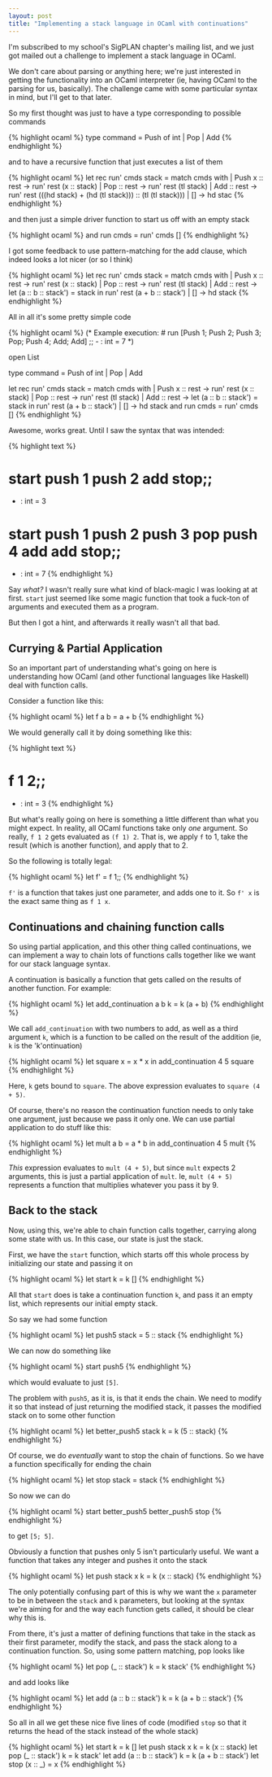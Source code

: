 ```yaml
---
layout: post
title: "Implementing a stack language in OCaml with continuations"
---
```

I'm subscribed to my school's SigPLAN chapter's mailing list, and we just got mailed out a challenge to implement a stack language in OCaml.

We don't care about parsing or anything here; we're just interested in getting the functionality into an OCaml interpreter (ie, having OCaml to the parsing for us, basically). The challenge came with some particular syntax in mind, but I'll get to that later.

So my first thought was just to have a type corresponding to possible commands

{% highlight ocaml %}
type command = Push of int | Pop | Add
{% endhighlight %}

and to have a recursive function that just executes a list of them

{% highlight ocaml %}
let rec run' cmds stack = match cmds with
  | Push x :: rest -> run' rest (x :: stack)
  | Pop :: rest -> run' rest (tl stack)
  | Add :: rest -> run' rest (((hd stack) + (hd (tl stack))) :: (tl (tl stack)))
  | [] -> hd stac
{% endhighlight %}

and then just a simple driver function to start us off with an empty stack

{% highlight ocaml %}
and run cmds = run' cmds []
{% endhighlight %}

I got some feedback to use pattern-matching for the add clause, which indeed looks a lot nicer (or so I think)

{% highlight ocaml %}
let rec run' cmds stack = match cmds with
  | Push x :: rest -> run' rest (x :: stack)
  | Pop :: rest -> run' rest (tl stack)
  | Add :: rest ->
      let (a :: b :: stack') = stack
      in run' rest (a + b :: stack')
  | [] -> hd stack
{% endhighlight %}

All in all it's some pretty simple code

{% highlight ocaml %}
(* Example execution:
       # run [Push 1; Push 2; Push 3; Pop; Push 4; Add; Add] ;;
       - : int = 7
 *)

open List

type command = Push of int | Pop | Add

let rec run' cmds stack = match cmds with
  | Push x :: rest -> run' rest (x :: stack)
  | Pop :: rest -> run' rest (tl stack)
  | Add :: rest ->
      let (a :: b :: stack') = stack
      in run' rest (a + b :: stack')
  | [] -> hd stack
and run cmds = run' cmds []
{% endhighlight %}

Awesome, works great. Until I saw the syntax that was intended:

{% highlight text %}
# start push 1 push 2 add stop;;
- : int = 3
# start push 1 push 2 push 3 pop push 4 add add stop;;
- : int = 7
{% endhighlight %}

Say _what?_ I wasn't really sure what kind of black-magic I was looking at at first. `start` just seemed like some magic function that took a fuck-ton of arguments and executed them as a program.

But then I got a hint, and afterwards it really wasn't all that bad.

## Currying &amp; Partial Application

So an important part of understanding what's going on here is understanding how OCaml (and other functional languages like Haskell) deal with function calls.

Consider a function like this:

{% highlight ocaml %}
let f a b = a + b
{% endhighlight %}

We would generally call it by doing something like this:

{% highlight text %}
# f 1 2;;
- : int = 3
{% endhighlight %}

But what's really going on here is something a little different than what you might expect. In reality, all OCaml functions take only _one_ argument. So really, `f 1 2` gets evaluated as `(f 1) 2`. That is, we apply `f` to 1, take the result (which is another function), and apply that to 2.

So the following is totally legal:

{% highlight ocaml %}
let f' = f 1;;
{% endhighlight %}

`f'` is a function that takes just one parameter, and adds one to it. So `f' x` is the exact same thing as `f 1 x`.

## Continuations and chaining function calls

So using partial application, and this other thing called continuations, we can implement a way to chain lots of functions calls together like we want for our stack language syntax.

A continuation is basically a function that gets called on the results of another function. For example:

{% highlight ocaml %}
let add_continuation a b k = k (a + b)
{% endhighlight %}

We call `add_continuation` with two numbers to add, as well as a third argument `k`, which is a function to be called on the result of the addition (ie, `k` is the 'k'ontinuation)

{% highlight ocaml %}
let square x = x * x
in add_continuation 4 5 square
{% endhighlight %}

Here, `k` gets bound to `square`. The above expression evaluates to `square (4 + 5)`.

Of course, there's no reason the continuation function needs to only take one argument, just because we pass it only one. We can use partial application to do stuff like this:

{% highlight ocaml %}
let mult a b = a * b
in add_continuation 4 5 mult
{% endhighlight %}

_This_ expression evaluates to `mult (4 + 5)`, but since `mult` expects 2 arguments, this is just a partial application of `mult`. Ie, `mult (4 + 5)` represents a function that multiplies whatever you pass it by 9.

## Back to the stack

Now, using this, we're able to chain function calls together, carrying along some state with us. In this case, our state is just the stack.

First, we have the `start` function, which starts off this whole process by initializing our state and passing it on

{% highlight ocaml %}
let start k = k []
{% endhighlight %}

All that `start` does is take a continuation function `k`, and pass it an empty list, which represents our initial empty stack.

So say we had some function

{% highlight ocaml %}
let push5 stack = 5 :: stack
{% endhighlight %}

We can now do something like

{% highlight ocaml %}
start push5
{% endhighlight %}

which would evaluate to just `[5]`.

The problem with `push5`, as it is, is that it ends the chain. We need to modify it so that instead of just returning the modified stack, it passes the modified stack on to some other function

{% highlight ocaml %}
let better_push5 stack k = k (5 :: stack)
{% endhighlight %}

Of course, we do _eventually_ want to stop the chain of functions. So we have a function specifically for ending the chain

{% highlight ocaml %}
let stop stack = stack
{% endhighlight %}

So now we can do 

{% highlight ocaml %}
start better_push5 better_push5 stop
{% endhighlight %}

to get `[5; 5]`.

Obviously a function that pushes only 5 isn't particularly useful. We want a function that takes any integer and pushes it onto the stack

{% highlight ocaml %}
let push stack x k = k (x :: stack)
{% endhighlight %}

The only potentially confusing part of this is why we want the `x` parameter to be in between the `stack` and `k` parameters, but looking at the syntax we're aiming for and the way each function gets called, it should be clear why this is.

From there, it's just a matter of defining functions that take in the stack as their first parameter, modify the stack, and pass the stack along to a continuation function. So, using some pattern matching, pop looks like

{% highlight ocaml %}
let pop (_ :: stack') k = k stack'
{% endhighlight %}

and add looks like

{% highlight ocaml %}
let add (a :: b :: stack') k = k (a + b :: stack')
{% endhighlight %}

So all in all we get these nice five lines of code (modified `stop` so that it returns the head of the stack instead of the whole stack)

{% highlight ocaml %}
let start k = k []
let push stack x k = k (x :: stack)
let pop (_ :: stack') k = k stack'
let add (a :: b :: stack') k = k (a + b :: stack')
let stop (x :: _) = x
{% endhighlight %}
